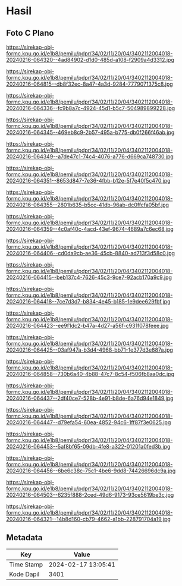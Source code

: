 # Hasil

## Foto C Plano

https://sirekap-obj-formc.kpu.go.id/e1b8/pemilu/pdpr/34/02/11/20/04/3402112004018-20240216-064320--4ad84902-d1d0-485d-a108-f2909a4d3312.jpg

https://sirekap-obj-formc.kpu.go.id/e1b8/pemilu/pdpr/34/02/11/20/04/3402112004018-20240216-064815--db8f32ec-8a47-4a3d-9284-7779071375c8.jpg

https://sirekap-obj-formc.kpu.go.id/e1b8/pemilu/pdpr/34/02/11/20/04/3402112004018-20240216-064336--fc9b8a7c-4924-45d1-b5c7-504989899228.jpg

https://sirekap-obj-formc.kpu.go.id/e1b8/pemilu/pdpr/34/02/11/20/04/3402112004018-20240216-064345--469eb8c9-2b57-495a-b775-db0f266f46ab.jpg

https://sirekap-obj-formc.kpu.go.id/e1b8/pemilu/pdpr/34/02/11/20/04/3402112004018-20240216-064349--a7de47c1-74c4-4076-a776-d669ca748730.jpg

https://sirekap-obj-formc.kpu.go.id/e1b8/pemilu/pdpr/34/02/11/20/04/3402112004018-20240216-064351--8653d847-7e36-4fbb-b12e-5f7e40f5c470.jpg

https://sirekap-obj-formc.kpu.go.id/e1b8/pemilu/pdpr/34/02/11/20/04/3402112004018-20240216-064355--2801b635-b5cc-41db-96ab-dc0ffcfa05bf.jpg

https://sirekap-obj-formc.kpu.go.id/e1b8/pemilu/pdpr/34/02/11/20/04/3402112004018-20240216-064359--4c0af40c-4acd-43ef-9674-4689a7c6ec68.jpg

https://sirekap-obj-formc.kpu.go.id/e1b8/pemilu/pdpr/34/02/11/20/04/3402112004018-20240216-064406--cd0da9cb-ae36-45cb-8840-ad713f3d58c0.jpg

https://sirekap-obj-formc.kpu.go.id/e1b8/pemilu/pdpr/34/02/11/20/04/3402112004018-20240216-064415--beb137c4-7626-45c3-9ce7-92acb170a9c9.jpg

https://sirekap-obj-formc.kpu.go.id/e1b8/pemilu/pdpr/34/02/11/20/04/3402112004018-20240216-064418--7ce7d3d7-b834-4e45-b185-1e9dee629fbf.jpg

https://sirekap-obj-formc.kpu.go.id/e1b8/pemilu/pdpr/34/02/11/20/04/3402112004018-20240216-064423--ee9f1dc2-b47a-4d27-a56f-c931f078feee.jpg

https://sirekap-obj-formc.kpu.go.id/e1b8/pemilu/pdpr/34/02/11/20/04/3402112004018-20240216-064425--03af947a-b3d4-4968-bb71-1e377d3e887a.jpg

https://sirekap-obj-formc.kpu.go.id/e1b8/pemilu/pdpr/34/02/11/20/04/3402112004018-20240216-064858--730b6a40-4b88-47c7-8c54-f506fb8aa0dc.jpg

https://sirekap-obj-formc.kpu.go.id/e1b8/pemilu/pdpr/34/02/11/20/04/3402112004018-20240216-064437--2df40ce7-528b-4e91-b8de-6a76d94e1849.jpg

https://sirekap-obj-formc.kpu.go.id/e1b8/pemilu/pdpr/34/02/11/20/04/3402112004018-20240216-064447--d79efa54-60ea-4852-94c6-1ff87f3e0625.jpg

https://sirekap-obj-formc.kpu.go.id/e1b8/pemilu/pdpr/34/02/11/20/04/3402112004018-20240216-064453--5af8bf65-09db-4fe8-a322-01201a0fed3b.jpg

https://sirekap-obj-formc.kpu.go.id/e1b8/pemilu/pdpr/34/02/11/20/04/3402112004018-20240216-064456--6be6c38c-75c1-4be6-9dd8-74426696dc9a.jpg

https://sirekap-obj-formc.kpu.go.id/e1b8/pemilu/pdpr/34/02/11/20/04/3402112004018-20240216-064503--6235f888-2ced-49d6-9173-93ce5619be3c.jpg

https://sirekap-obj-formc.kpu.go.id/e1b8/pemilu/pdpr/34/02/11/20/04/3402112004018-20240216-064321--14b8d160-cb79-4662-a1bb-228791704a19.jpg


## Metadata

| Key        | Value               |
| ---------- | ------------------- |
| Time Stamp | 2024-02-17 13:05:41 |
| Kode Dapil | 3401                |



